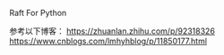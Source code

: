 Raft For Python

参考以下博客：
https://zhuanlan.zhihu.com/p/92318326
https://www.cnblogs.com/lmhyhblog/p/11850177.html
